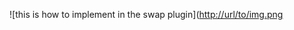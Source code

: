 


![this is how to implement in the swap plugin]([http://url/to/img.png](https://raw.githubusercontent.com/ScriptsAndApps/RuneliteSwapList/main/Screenshot%202022-12-05%20050500.png?raw=true)
